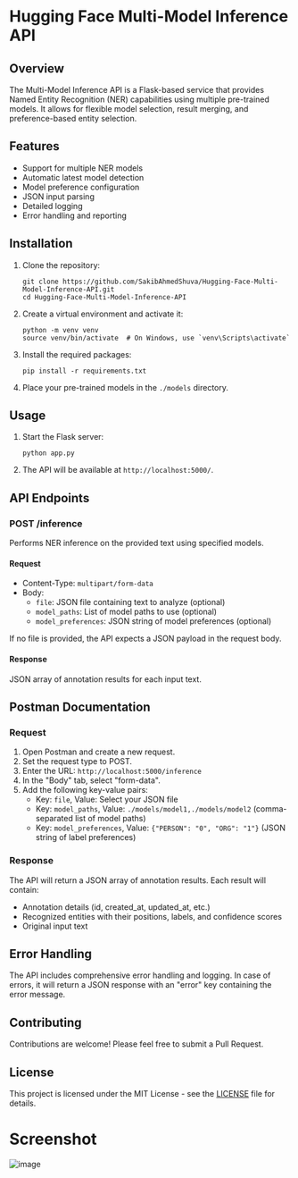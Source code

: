 # Hugging Face Multi-Model Inference API

## Overview

The Multi-Model Inference API is a Flask-based service that provides Named Entity Recognition (NER) capabilities using multiple pre-trained models. It allows for flexible model selection, result merging, and preference-based entity selection.

## Features

- Support for multiple NER models
- Automatic latest model detection
- Model preference configuration
- JSON input parsing
- Detailed logging
- Error handling and reporting

## Installation

1. Clone the repository:
   ```
   git clone https://github.com/SakibAhmedShuva/Hugging-Face-Multi-Model-Inference-API.git
   cd Hugging-Face-Multi-Model-Inference-API
   ```

2. Create a virtual environment and activate it:
   ```
   python -m venv venv
   source venv/bin/activate  # On Windows, use `venv\Scripts\activate`
   ```

3. Install the required packages:
   ```
   pip install -r requirements.txt
   ```

4. Place your pre-trained models in the `./models` directory.

## Usage

1. Start the Flask server:
   ```
   python app.py
   ```

2. The API will be available at `http://localhost:5000/`.

## API Endpoints

### POST /inference

Performs NER inference on the provided text using specified models.

#### Request

- Content-Type: `multipart/form-data`
- Body:
  - `file`: JSON file containing text to analyze (optional)
  - `model_paths`: List of model paths to use (optional)
  - `model_preferences`: JSON string of model preferences (optional)

If no file is provided, the API expects a JSON payload in the request body.

#### Response

JSON array of annotation results for each input text.

## Postman Documentation

### Request

1. Open Postman and create a new request.
2. Set the request type to POST.
3. Enter the URL: `http://localhost:5000/inference`
4. In the "Body" tab, select "form-data".
5. Add the following key-value pairs:
   - Key: `file`, Value: Select your JSON file
   - Key: `model_paths`, Value: `./models/model1,./models/model2` (comma-separated list of model paths)
   - Key: `model_preferences`, Value: `{"PERSON": "0", "ORG": "1"}` (JSON string of label preferences)

### Response

The API will return a JSON array of annotation results. Each result will contain:

- Annotation details (id, created_at, updated_at, etc.)
- Recognized entities with their positions, labels, and confidence scores
- Original input text

## Error Handling

The API includes comprehensive error handling and logging. In case of errors, it will return a JSON response with an "error" key containing the error message.

## Contributing

Contributions are welcome! Please feel free to submit a Pull Request.

## License

This project is licensed under the MIT License - see the [LICENSE](LICENSE) file for details.

# Screenshot
![image](https://github.com/user-attachments/assets/2b8aed42-93c6-4c42-86d3-c7fcaa7e69f6)
